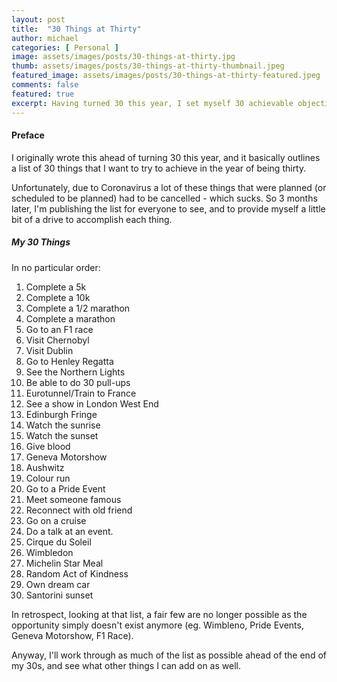 ```yaml
---
layout: post
title:  "30 Things at Thirty"
author: michael
categories: [ Personal ]
image: assets/images/posts/30-things-at-thirty.jpg
thumb: assets/images/posts/30-things-at-thirty-thumbnail.jpeg
featured_image: assets/images/posts/30-things-at-thirty-featured.jpeg
comments: false
featured: true
excerpt: Having turned 30 this year, I set myself 30 achievable objectives, then a global pandemic happened. Here's that list...
---
```


#### Preface

I originally wrote this ahead of turning 30 this year, and it basically outlines a list of 30 things that I want to try to achieve in the year of being thirty. 

Unfortunately, due to Coronavirus a lot of these things that were planned (or scheduled to be planned) had to be cancelled - which sucks. So 3 months later, I'm publishing the list for everyone to see, and to provide myself a little bit of a drive to accomplish each thing.

##### My 30 Things

In no particular order:

1. Complete a 5k
2. Complete a 10k
3. Complete a 1/2 marathon
4. Complete a marathon
5. Go to an F1 race
6. Visit Chernobyl
7. Visit Dublin
8. Go to Henley Regatta
9. See the Northern Lights
10. Be able to do 30 pull-ups
11. Eurotunnel/Train to France
12. See a show in London West End
13. Edinburgh Fringe
14. Watch the sunrise 
15. Watch the sunset
16. Give blood
17. Geneva Motorshow
18. Aushwitz
19. Colour run
20. Go to a Pride Event
21. Meet someone famous
22. Reconnect with old friend
23. Go on a cruise
24. Do a talk at an event.
25. Cirque du Soleil 
26. Wimbledon
27. Michelin Star Meal
28. Random Act of Kindness
29. Own dream car
30. Santorini sunset


In retrospect, looking at that list, a fair few are no longer possible as the opportunity simply doesn't exist anymore (eg. Wimbleno, Pride Events, Geneva Motorshow, F1 Race). 

Anyway, I'll work through as much of the list as possible ahead of the end of my 30s, and see what other things I can add on as well.